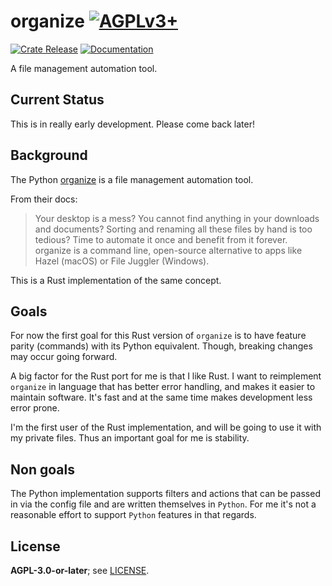 # organize  [![AGPLv3+](https://www.gnu.org/graphics/agplv3-88x31.png)](https://www.gnu.org/licenses/agpl.txt)

<a href="https://crates.io/crates/organize-rs/"><img src="https://img.shields.io/crates/v/organize-rs?style=flat&amp;labelColor=342a5e&amp;color=684d81&amp;logo=Rust&amp;logoColor=white" alt="Crate Release"></a> <a href="https://docs.rs/organize-rs/"><img src="https://img.shields.io/docsrs/organize-rs?style=flat&amp;labelColor=1c1d42&amp;color=4f396a&amp;logo=Rust&amp;logoColor=white" alt="Documentation"></a>

A file management automation tool.

## Current Status

This is in really early development. Please come back later!

## Background

The Python [organize](https://organize.readthedocs.io/) is a file management automation tool.

From their docs:
> Your desktop is a mess? You cannot find anything in your downloads and documents? Sorting and renaming all these files by hand is too tedious? Time to automate it once and benefit from it forever.
> organize is a command line, open-source alternative to apps like Hazel (macOS) or File Juggler (Windows).

This is a Rust implementation of the same concept.

## Goals

For now the first goal for this Rust version of `organize` is to have feature parity (commands) with its Python equivalent.
Though, breaking changes may occur going forward.

A big factor for the Rust port for me is that I like Rust. I want to reimplement `organize` in language that has better error handling, and makes it easier to maintain software. It's fast and at the same time makes development less error prone.

I'm the first user of the Rust implementation, and will be going to use it with my private files. Thus an important goal for me is stability.

## Non goals

The Python implementation supports filters and actions that can be passed in via the config file and are written themselves in `Python`. For me it's not a reasonable effort to support `Python` features in that regards.

## License

**AGPL-3.0-or-later**; see [LICENSE](./LICENSE).
